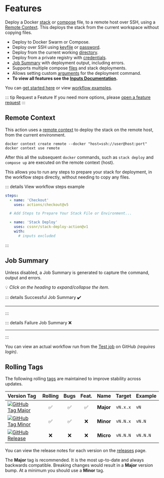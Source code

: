 # Features

Deploy a Docker [stack](https://docs.docker.com/reference/cli/docker/stack/deploy/) or [compose](https://docs.docker.com/reference/cli/docker/compose/up/) file, to a remote host over SSH,
using a [Remote Context](#remote-context). This deploys the stack from the current workspace without copying files.

- Deploy to Docker Swarm or Compose.
- Deploy over SSH using [keyfile](../docs/inputs.md#ssh_key) or [password](../docs/inputs.md#pass).
- Deploy from the current working [directory](#remote-context).
- Deploy from a private registry with [credentials](../docs/inputs.md#registry_user).
- [Job Summary](#job-summary) with deployment output, including errors.
- Supports multiple compose [files](../docs/inputs.md#file) and stack deployments.
- Allows setting custom [arguments](../docs/inputs.md#args) for the deployment command.
- **To view all features see the [Inputs Documentation](../docs/inputs.md).**

You can [get started here](get-started.md) or view [workflow examples](examples.md).

::: tip Request a Feature
If you need more options, please [open a feature request](https://github.com/cssnr/stack-deploy-action/discussions/categories/feature-requests)
:::

## Remote Context

This action uses a [remote context](https://docs.docker.com/engine/manage-resources/contexts/)
to deploy the stack on the remote host, from the current environment.

```shell
docker context create remote --docker "host=ssh://user@host:port"
docker context use remote
```

After this all the subsequent `docker` commands, such as `stack deploy` and `compose up` are executed on the remote context (host).

This allows you to run any steps to prepare your stack for deployment, in the workflow steps directly, without needing to copy any files.

::: details View workflow steps example

```yaml
steps:
  - name: 'Checkout'
    uses: actions/checkout@v5

  # Add Steps to Prepare Your Stack File or Environment...

  - name: 'Stack Deploy'
    uses: cssnr/stack-deploy-action@v1
    with:
      # inputs excluded
```

:::

## Job Summary

Unless disabled, a Job Summary is generated to capture the command, output and errors.

💡 _Click on the heading to expand/collapse the item._

::: details Successful Job Summary ✔️

---

<!--@include: ./include/summary-success.md-->

:::

::: details Failure Job Summary ❌

---

<!--@include: ./include/summary-failed.md-->

:::

You can view an actual workflow run from the [Test job](https://github.com/cssnr/stack-deploy-action/actions/workflows/test.yaml) on GitHub _(requires login)_.

## Rolling Tags

The following rolling [tags](https://github.com/cssnr/stack-deploy-action/tags) are maintained to improve stability across updates.

| Version&nbsp;Tag                                                                                                                                                                                                       | Rolling | Bugs | Feat. |   Name    |  Target  | Example  |
| :--------------------------------------------------------------------------------------------------------------------------------------------------------------------------------------------------------------------- | :-----: | :--: | :---: | :-------: | :------: | :------- |
| [![GitHub Tag Major](https://img.shields.io/github/v/tag/cssnr/stack-deploy-action?sort=semver&filter=!v*.*&style=for-the-badge&label=%20&color=44cc10)](https://github.com/cssnr/stack-deploy-action/releases/latest) |   ✅    |  ✅  |  ✅   | **Major** | `vN.x.x` | `vN`     |
| [![GitHub Tag Minor](https://img.shields.io/github/v/tag/cssnr/stack-deploy-action?sort=semver&filter=!v*.*.*&style=for-the-badge&label=%20&color=blue)](https://github.com/cssnr/stack-deploy-action/releases/latest) |   ✅    |  ✅  |  ❌   | **Minor** | `vN.N.x` | `vN.N`   |
| [![GitHub Release](https://img.shields.io/github/v/release/cssnr/stack-deploy-action?style=for-the-badge&label=%20&color=red)](https://github.com/cssnr/stack-deploy-action/releases/latest)                           |   ❌    |  ❌  |  ❌   | **Micro** | `vN.N.N` | `vN.N.N` |

You can view the release notes for each version on the [releases](https://github.com/cssnr/stack-deploy-action/releases) page.

The **Major** tag is recommended. It is the most up-to-date and always backwards compatible.
Breaking changes would result in a **Major** version bump. At a minimum you should use a **Minor** tag.

